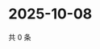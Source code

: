 # 2025-10-08

共 0 条

<!-- BEGIN ZHIHUQUESTIONS -->
<!-- 最后更新时间 Wed Oct 08 2025 07:10:18 GMT+0800 (China Standard Time) -->

<!-- END ZHIHUQUESTIONS -->
